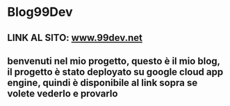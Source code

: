 # Blog99Dev

## LINK AL SITO: www.99dev.net

## benvenuti nel mio progetto, questo è il mio blog, il progetto è stato deployato su google cloud app engine, quindi è disponibile al link sopra se volete vederlo e provarlo
